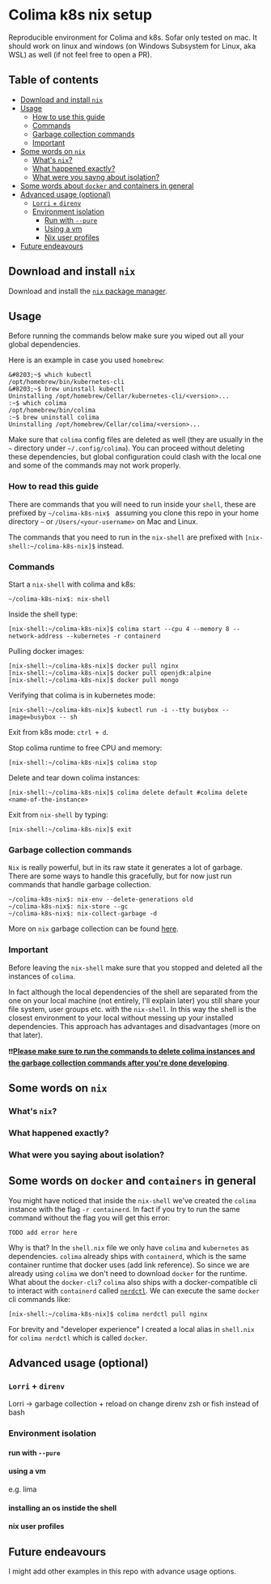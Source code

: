 # Colima k8s nix setup
Reproducible environment for Colima and k8s. Sofar only tested on mac. It should work on linux and windows (on Windows Subsystem for Linux, aka WSL) as well (if not feel free to open a PR).

## Table of contents
- [Download and install `nix`](#download-and-install-nix)
- [Usage](#usage)
  - [How to use this guide](#how-to-read-this-guide)
  - [Commands](#commands)
  - [Garbage collection commands](#garbage-collection-commands)
  - [Important](#important)
- [Some words on `nix`](#some-words-on-nix)
  - [What's `nix`?](#whats-nix)
  - [What happened exactly?](#what-happened-exactly)
  - [What were you sayng about isolation?](#what-were-you-saying-about-isolation)
- [Some words about `docker` and containers in general](#some-words-on-docker-and-containers-in-general)
- [Advanced usage (optional)](#advanced-usage-optional)
  - [`Lorri` + `direnv`](#lorri--direnv)
  - [Environment isolation](#environment-isolation)
    - [Run with `--pure`](#run-with---pure)
    - [Using a vm](#using-a-vm)
    - [Nix user profiles](#nix-user-profiles)
- [Future endeavours](#future-endeavours)

## Download and install `nix`

Download and install the [`nix` package manager](https://nixos.org/download).

## Usage
Before running the commands below make sure you wiped out all your global dependencies. 

Here is an example in case you used `homebrew`:
```console
&#8203;~$ which kubectl
/opt/homebrew/bin/kubernetes-cli
&#8203;~$ brew uninstall kubectl
Uninstalling /opt/homebrew/Cellar/kubernetes-cli/<version>...
:~$ which colima
/opt/homebrew/bin/colima
:~$ brew uninstall colima
Uninstalling /opt/homebrew/Cellar/colima/<version>...
```
Make sure that `colima` config files are deleted as well (they are usually in the `~` directory under `~/.config/colima`).
You can proceed without deleting these dependencies, but global configuration could clash with the local one and some of the commands may not work properly.

### How to read this guide
There are commands that you will need to run inside your `shell`, these are prefixed by `~/colima-k8s-nix$ ` assuming you clone this repo in your home directory `~` or `/Users/<your-username>` on Mac and Linux.

The commands that you need to run in the `nix-shell` are prefixed with `[nix-shell:~/colima-k8s-nix]$` instead.

### Commands

Start a `nix-shell` with colima and k8s:
```console
~/colima-k8s-nix$: nix-shell
```
Inside the shell type:
```console
[nix-shell:~/colima-k8s-nix]$ colima start --cpu 4 --memory 8 --network-address --kubernetes -r containerd
```
Pulling docker images:
```console
[nix-shell:~/colima-k8s-nix]$ docker pull nginx
[nix-shell:~/colima-k8s-nix]$ docker pull openjdk:alpine
[nix-shell:~/colima-k8s-nix]$ docker pull mongo
```
Verifying that colima is in kubernetes mode:
```console
[nix-shell:~/colima-k8s-nix]$ kubectl run -i --tty busybox --image=busybox -- sh
```
Exit from k8s mode: `ctrl + d`.

Stop colima runtime to free CPU and memory:
```console
[nix-shell:~/colima-k8s-nix]$ colima stop
```
Delete and tear down colima instances:
```console
[nix-shell:~/colima-k8s-nix]$ colima delete default #colima delete <name-of-the-instance>
```
Exit from `nix-shell` by typing:
```console
[nix-shell:~/colima-k8s-nix]$ exit
```

### Garbage collection commands

`Nix` is really powerful, but in its raw state it generates a lot of garbage. There are some ways to handle this gracefully, but for now just run commands that handle garbage collection.
```console
~/colima-k8s-nix$: nix-env --delete-generations old
~/colima-k8s-nix$: nix-store --gc
~/colima-k8s-nix$: nix-collect-garbage -d
```
More on `nix` garbage collection can be found [here](https://nixos.org/manual/nix/stable/package-management/garbage-collection).

### Important

Before leaving the `nix-shell` make sure that you stopped and deleted all the instances of `colima`. 

In fact although the local dependencies of the shell are separated from the one on your local machine (not entirely, I'll explain later) you still share your file system, user groups etc. with the `nix-shell`. In this way the shell is the closest environment to your local without messing up your installed dependencies. This approach has advantages and disadvantages (more on that later).

:exclamation::exclamation:<u>**Please make sure to run the commands to delete colima instances and the garbage collection commands after you're done developing**</u>.

## Some words on `nix`
### What's `nix`?
### What happened exactly?
### What were you saying about isolation?

## Some words on `docker` and `containers` in general
You might have noticed that inside the `nix-shell` we've created the `colima` instance with the flag `-r containerd`. In fact if you try to run the same command without the flag you will get this error:
```console
TODO add error here
```
Why is that? In the `shell.nix` file we only have `colima` and `kubernetes` as dependencies. `colima` already ships with `containerd`, which is the same container runtime that docker uses (add link reference). So since we are already using `colima` we don't need to download `docker` for the runtime. 
What about the `docker-cli`? `colima` also ships with a docker-compatible cli to interact with `containerd` called [`nerdctl`](https://github.com/containerd/nerdctl). We can execute the same `docker` cli commands like:
```console
[nix-shell:~/colima-k8s-nix]$ colima nerdctl pull nginx
```
For brevity and "developer experience" I created a local alias in `shell.nix` for `colima nerdctl` which is called `docker`. 

## Advanced usage (optional)
### `Lorri` + `direnv`
Lorri -> garbage collection + reload on change
direnv zsh or fish instead of bash
### Environment isolation
#### run with `--pure`
#### using a vm 
e.g. lima
#### installing an os instide the shell
#### nix user profiles

## Future endeavours
I might add other examples in this repo with advance usage options.